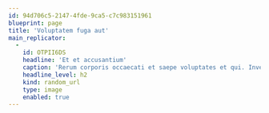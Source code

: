 ```yaml
---
id: 94d706c5-2147-4fde-9ca5-c7c983151961
blueprint: page
title: 'Voluptatem fuga aut'
main_replicator:
  -
    id: OTPII6DS
    headline: 'Et et accusantium'
    caption: 'Rerum corporis occaecati et saepe voluptates et qui. Inventore temporibus laborum et vel voluptatem.'
    headline_level: h2
    kind: random_url
    type: image
    enabled: true
---
```

